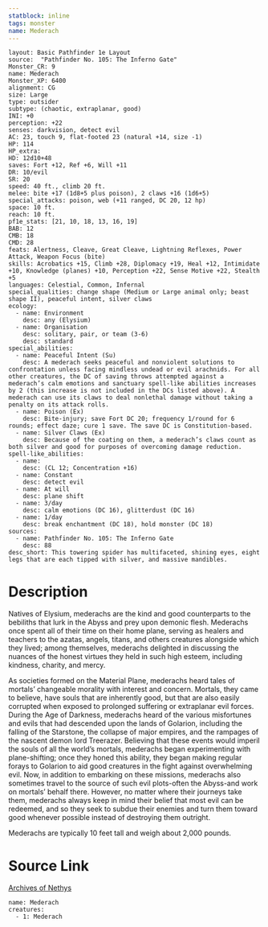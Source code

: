 ```yaml
---
statblock: inline
tags: monster
name: Mederach
---
```

```statblock
layout: Basic Pathfinder 1e Layout
source:  "Pathfinder No. 105: The Inferno Gate"
Monster_CR: 9
name: Mederach
Monster_XP: 6400
alignment: CG
size: Large
type: outsider
subtype: (chaotic, extraplanar, good)
INI: +0
perception: +22
senses: darkvision, detect evil
AC: 23, touch 9, flat-footed 23 (natural +14, size -1)
HP: 114
HP_extra: 
HD: 12d10+48
saves: Fort +12, Ref +6, Will +11
DR: 10/evil
SR: 20
speed: 40 ft., climb 20 ft.
melee: bite +17 (1d8+5 plus poison), 2 claws +16 (1d6+5)
special_attacks: poison, web (+11 ranged, DC 20, 12 hp)
space: 10 ft.
reach: 10 ft.
pf1e_stats: [21, 10, 18, 13, 16, 19]
BAB: 12
CMB: 18
CMD: 28
feats: Alertness, Cleave, Great Cleave, Lightning Reflexes, Power Attack, Weapon Focus (bite)
skills: Acrobatics +15, Climb +28, Diplomacy +19, Heal +12, Intimidate +10, Knowledge (planes) +10, Perception +22, Sense Motive +22, Stealth +5
languages: Celestial, Common, Infernal
special_qualities: change shape (Medium or Large animal only; beast shape II), peaceful intent, silver claws
ecology:
  - name: Environment
    desc: any (Elysium)
  - name: Organisation
    desc: solitary, pair, or team (3-6)
    desc: standard
special_abilities:
  - name: Peaceful Intent (Su)
    desc: A mederach seeks peaceful and nonviolent solutions to confrontation unless facing mindless undead or evil arachnids. For all other creatures, the DC of saving throws attempted against a mederach’s calm emotions and sanctuary spell-like abilities increases by 2 (this increase is not included in the DCs listed above). A mederach can use its claws to deal nonlethal damage without taking a penalty on its attack rolls.
  - name: Poison (Ex)
    desc: Bite-injury; save Fort DC 20; frequency 1/round for 6 rounds; effect daze; cure 1 save. The save DC is Constitution-based.
  - name: Silver Claws (Ex)
    desc: Because of the coating on them, a mederach’s claws count as both silver and good for purposes of overcoming damage reduction.
spell-like_abilities:
  - name:
    desc: (CL 12; Concentration +16)
  - name: Constant
    desc: detect evil
  - name: At will
    desc: plane shift
  - name: 3/day
    desc: calm emotions (DC 16), glitterdust (DC 16)
  - name: 1/day
    desc: break enchantment (DC 18), hold monster (DC 18)
sources:
  - name: Pathfinder No. 105: The Inferno Gate
    desc: 88
desc_short: This towering spider has multifaceted, shining eyes, eight legs that are each tipped with silver, and massive mandibles.
```
# Description
Natives of Elysium, mederachs are the kind and good counterparts to the bebiliths that lurk in the Abyss and prey upon demonic flesh. Mederachs once spent all of their time on their home plane, serving as healers and teachers to the azatas, angels, titans, and others creatures alongside which they lived; among themselves, mederachs delighted in discussing the nuances of the honest virtues they held in such high esteem, including kindness, charity, and mercy.

As societies formed on the Material Plane, mederachs heard tales of mortals’ changeable morality with interest and concern. Mortals, they came to believe, have souls that are inherently good, but that are also easily corrupted when exposed to prolonged suffering or extraplanar evil forces. During the Age of Darkness, mederachs heard of the various misfortunes and evils that had descended upon the lands of Golarion, including the falling of the Starstone, the collapse of major empires, and the rampages of the nascent demon lord Treerazer. Believing that these events would imperil the souls of all the world’s mortals, mederachs began experimenting with plane-shifting; once they honed this ability, they began making regular forays to Golarion to aid good creatures in the fight against overwhelming evil. Now, in addition to embarking on these missions, mederachs also sometimes travel to the source of such evil plots-often the Abyss-and work on mortals’ behalf there. However, no matter where their journeys take them, mederachs always keep in mind their belief that most evil can be redeemed, and so they seek to subdue their enemies and turn them toward good whenever possible instead of destroying them outright.

Mederachs are typically 10 feet tall and weigh about 2,000 pounds.
# Source Link
[Archives of Nethys](https://aonprd.com/MonsterDisplay.aspx?ItemName=Mederach)
```encounter-table
name: Mederach
creatures:
  - 1: Mederach
```
